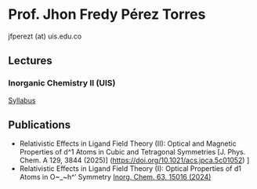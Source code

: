 # Prof. Jhon Fredy Pérez Torres
jfperezt (at) uis.edu.co 
## Lectures
### Inorganic Chemistry II (UIS)
[Syllabus](gbqtuis.github.io/syllabus-InorgChemII-24732.pdf)
## Publications
- Relativistic Effects in Ligand Field Theory (II): Optical and Magnetic Properties of d^1 Atoms in Cubic and Tetragonal Symmetries [J. Phys. Chem. A 129, 3844 (2025)] (https://doi.org/10.1021/acs.jpca.5c01052)
]
- Relativistic Effects in Ligand Field Theory (I): Optical Properties of d1 Atoms in O~_~h^′ Symmetry [Inorg. Chem. 63, 15016 (2024)](https://doi.org/10.1021/acs.inorgchem.4c01771)

